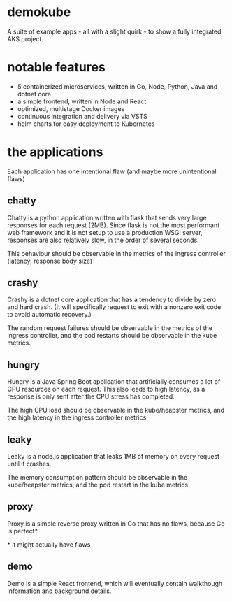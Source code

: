 # demokube
A suite of example apps - all with a slight quirk - to show a fully integrated AKS project.

# notable features
- 5 containerized microservices, written in Go, Node, Python, Java and dotnet core
- a simple frontend, written in Node and React
- optimized, multistage Docker images
- continuous integration and delivery via VSTS
- helm charts for easy deployment to Kubernetes

# the applications
Each application has one intentional flaw (and maybe more unintentional flaws)

## chatty
Chatty is a python application written with flask that sends very large responses for each request (2MB). Since flask is not the most performant web framework and it is not setup to use a production WSGI server, responses are also relatively slow, in the order of several seconds.

This behaviour should be observable in the metrics of the ingress controller (latency, response body size)

## crashy
Crashy is a dotnet core application that has a tendency to divide by zero and hard crash. (It will specifically request to exit with a nonzero exit code to avoid automatic recovery.)

The random request failures should be observable in the metrics of the ingress controller, and the pod restarts should be observable in the kube metrics.

## hungry
Hungry is a Java Spring Boot application that artificially consumes a lot of CPU resources on each request. This also leads to high latency, as a response is only sent after the CPU stress has completed.

The high CPU load should be observable in the kube/heapster metrics, and the high latency in the ingress controller metrics.

## leaky
Leaky is a node.js application that leaks 1MB of memory on every request until it crashes.

The memory consumption pattern should be observable in the kube/heapster metrics, and the pod restart in the kube metrics.

## proxy
Proxy is a simple reverse proxy written in Go that has no flaws, because Go is perfect*.

\* it might actually have flaws

## demo
Demo is a simple React frontend, which will eventually contain walkthough information and background details.